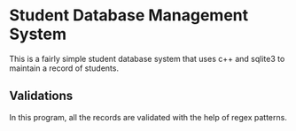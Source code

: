 # Student Database Management System
This is a fairly simple student database system that uses c++ and sqlite3 to maintain a record of students.

## Validations
In this program, all the records are validated with the help of regex patterns.
